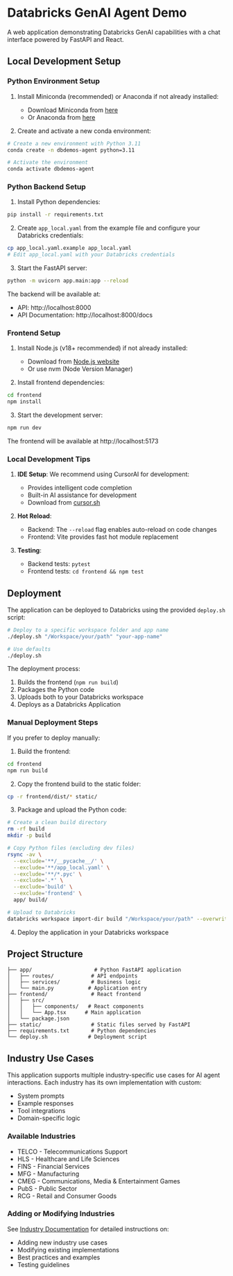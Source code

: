 # Databricks GenAI Agent Demo

A web application demonstrating Databricks GenAI capabilities with a chat interface powered by FastAPI and React.

## Local Development Setup

### Python Environment Setup

1. Install Miniconda (recommended) or Anaconda if not already installed:
   - Download Miniconda from [here](https://docs.conda.io/en/latest/miniconda.html)
   - Or Anaconda from [here](https://www.anaconda.com/download)

2. Create and activate a new conda environment:
```bash
# Create a new environment with Python 3.11
conda create -n dbdemos-agent python=3.11

# Activate the environment
conda activate dbdemos-agent
```

### Python Backend Setup

1. Install Python dependencies:
```bash
pip install -r requirements.txt
```

2. Create `app_local.yaml` from the example file and configure your Databricks credentials:
```bash
cp app_local.yaml.example app_local.yaml
# Edit app_local.yaml with your Databricks credentials
```

3. Start the FastAPI server:
```bash
python -m uvicorn app.main:app --reload
```

The backend will be available at:
- API: http://localhost:8000
- API Documentation: http://localhost:8000/docs

### Frontend Setup

1. Install Node.js (v18+ recommended) if not already installed:
   - Download from [Node.js website](https://nodejs.org/)
   - Or use nvm (Node Version Manager)

2. Install frontend dependencies:
```bash
cd frontend
npm install
```

3. Start the development server:
```bash
npm run dev
```

The frontend will be available at http://localhost:5173

### Local Development Tips

1. **IDE Setup**: We recommend using CursorAI for development:
   - Provides intelligent code completion
   - Built-in AI assistance for development
   - Download from [cursor.sh](https://cursor.sh)

2. **Hot Reload**:
   - Backend: The `--reload` flag enables auto-reload on code changes
   - Frontend: Vite provides fast hot module replacement

3. **Testing**:
   - Backend tests: `pytest`
   - Frontend tests: `cd frontend && npm test`

## Deployment

The application can be deployed to Databricks using the provided `deploy.sh` script:

```bash
# Deploy to a specific workspace folder and app name
./deploy.sh "/Workspace/your/path" "your-app-name"

# Use defaults
./deploy.sh
```

The deployment process:
1. Builds the frontend (`npm run build`)
2. Packages the Python code
3. Uploads both to your Databricks workspace
4. Deploys as a Databricks Application

### Manual Deployment Steps

If you prefer to deploy manually:

1. Build the frontend:
```bash
cd frontend
npm run build
```

2. Copy the frontend build to the static folder:
```bash
cp -r frontend/dist/* static/
```

3. Package and upload the Python code:
```bash
# Create a clean build directory
rm -rf build
mkdir -p build

# Copy Python files (excluding dev files)
rsync -av \
  --exclude='**/__pycache__/' \
  --exclude='**/app_local.yaml' \
  --exclude='**/*.pyc' \
  --exclude='.*' \
  --exclude='build' \
  --exclude='frontend' \
  app/ build/

# Upload to Databricks
databricks workspace import-dir build "/Workspace/your/path" --overwrite
```

4. Deploy the application in your Databricks workspace

## Project Structure

```
├── app/                    # Python FastAPI application
│   ├── routes/            # API endpoints
│   ├── services/          # Business logic
│   └── main.py           # Application entry
├── frontend/              # React frontend
│   ├── src/
│   │   ├── components/   # React components
│   │   └── App.tsx      # Main application
│   └── package.json
├── static/                # Static files served by FastAPI
├── requirements.txt       # Python dependencies
└── deploy.sh             # Deployment script
```

## Industry Use Cases

This application supports multiple industry-specific use cases for AI agent interactions. Each industry has its own implementation with custom:
- System prompts
- Example responses
- Tool integrations
- Domain-specific logic

### Available Industries
- TELCO - Telecommunications Support
- HLS - Healthcare and Life Sciences
- FINS - Financial Services
- MFG - Manufacturing
- CMEG - Communications, Media & Entertainment Games
- PubS - Public Sector
- RCG - Retail and Consumer Goods

### Adding or Modifying Industries
See [Industry Documentation](app/industries/README.md) for detailed instructions on:
- Adding new industry use cases
- Modifying existing implementations
- Best practices and examples
- Testing guidelines